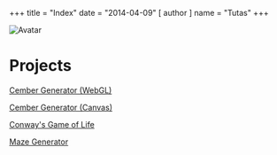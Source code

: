 +++
title = "Index"
date = "2014-04-09"
[ author ]
  name = "Tutas"
+++

![Avatar](/avatar.png)

# Projects

[Cember Generator (WebGL)](/_bak/projects/cember/)

[Cember Generator (Canvas)](/_bak/projects/cemby/)

[Conway's Game of Life](/_bak/projects/cgol/)

[Maze Generator](/_bak/projects/mazegenerator/mazeindex.html/)